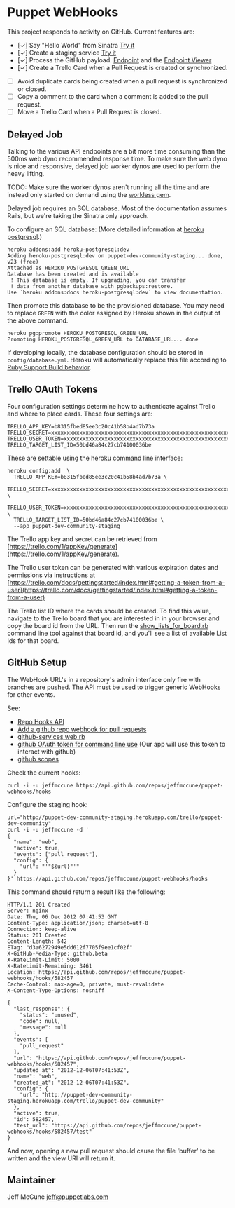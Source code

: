Puppet WebHooks
====

This project responds to activity on GitHub.  Current features are:

 * [✓] Say "Hello World" from Sinatra [Try it](http://puppet-dev-community.herokuapp.com/)
 * [✓] Create a staging service [Try it](http://puppet-dev-community-staging.herokuapp.com/)
 * [✓] Process the GitHub payload.
   [Endpoint](http://puppet-dev-community-staging.herokuapp.com/trello/puppet-dev-community)
   and the [Endpoint
   Viewer](http://puppet-dev-community-staging.herokuapp.com/trello/puppet-dev-community/view)
 * [✓] Create a Trello Card when a Pull Request is created or synchronized.
 * [ ] Avoid duplicate cards being created when a pull request is synchronized or closed.
 * [ ] Copy a comment to the card when a comment is added to the pull request.
 * [ ] Move a Trello Card when a Pull Request is closed.

Delayed Job
----

Talking to the various API endpoints are a bit more time consuming than the
500ms web dyno recommended response time.  To make sure the web dyno is nice
and responsive, delayed job worker dynos are used to perform the heavy lifting.

TODO: Make sure the worker dynos aren't running all the time and are instead
only started on demand using the [workless gem][workless].

Delayed job requires an SQL database.  Most of the documentation assumes Rails,
but we're taking the Sinatra only approach.

To configure an SQL database: (More detailed information at [heroku
postgresql][heroku-postgresql].)

    heroku addons:add heroku-postgresql:dev
    Adding heroku-postgresql:dev on puppet-dev-community-staging... done, v23 (free)
    Attached as HEROKU_POSTGRESQL_GREEN_URL
    Database has been created and is available
     ! This database is empty. If upgrading, you can transfer
     ! data from another database with pgbackups:restore.
    Use `heroku addons:docs heroku-postgresql:dev` to view documentation.

Then promote this database to be the provisioned database.  You may need to
replace `GREEN` with the color assigned by Heroku shown in the output of the
above command.

    heroku pg:promote HEROKU_POSTGRESQL_GREEN_URL
    Promoting HEROKU_POSTGRESQL_GREEN_URL to DATABASE_URL... done

If developing locally, the database configuration should be stored in
`config/database.yml`.  Heroku will automatically replace this file according
to [Ruby Support Build behavior][BuildBehavior].

[workless]: https://github.com/lostboy/workless
[heroku-postgresql]: https://devcenter.heroku.com/articles/heroku-postgresql
[BuildBehavior]: https://devcenter.heroku.com/articles/ruby-support#build-behavior

Trello OAuth Tokens
----

Four configuration settings determine how to authenticate against Trello and
where to place cards.  These four settings are:

    TRELLO_APP_KEY=b8315fbed85ee3c20c41b58b4ad7b73a
    TRELLO_SECRET=xxxxxxxxxxxxxxxxxxxxxxxxxxxxxxxxxxxxxxxxxxxxxxxxxxxxxxxxxxxxxxxx
    TRELLO_USER_TOKEN=xxxxxxxxxxxxxxxxxxxxxxxxxxxxxxxxxxxxxxxxxxxxxxxxxxxxxxxxxxxxxxxx
    TRELLO_TARGET_LIST_ID=50bd46a84c27cb74100036be

These are settable using the heroku command line interface:

    heroku config:add  \
      TRELLO_APP_KEY=b8315fbed85ee3c20c41b58b4ad7b73a \
      TRELLO_SECRET=xxxxxxxxxxxxxxxxxxxxxxxxxxxxxxxxxxxxxxxxxxxxxxxxxxxxxxxxxxxxxxxx \
      TRELLO_USER_TOKEN=xxxxxxxxxxxxxxxxxxxxxxxxxxxxxxxxxxxxxxxxxxxxxxxxxxxxxxxxxxxxxxxx \
      TRELLO_TARGET_LIST_ID=50bd46a84c27cb74100036be \
      --app puppet-dev-community-staging

The Trello app key and secret can be retrieved from
[https://trello.com/1/appKey/generate](https://trello.com/1/appKey/generate).

The Trello user token can be generated with various expiration dates and
permissions via instructions at
[https://trello.com/docs/gettingstarted/index.html#getting-a-token-from-a-user](https://trello.com/docs/gettingstarted/index.html#getting-a-token-from-a-user)

The Trello list ID where the cards should be created.  To find this value,
navigate to the Trello board that you are interested in in your browser and
copy the board id from the URL.  Then run the
[show_lists_for_board.rb](https://github.com/cprice-puppet/redmine-trello/blob/master/bin/show_lists_for_board.rb)
command line tool against that board id, and you'll see a list of available
List Ids for that board.

GitHub Setup
----

The WebHook URL's in a repository's admin interface only fire with branches are
pushed.  The API must be used to trigger generic WebHooks for other events.

See:

 * [Repo Hooks API](http://developer.github.com/v3/repos/hooks/)
 * [Add a github repo webhook for pull
   requests](https://gist.github.com/2726012)
 * [github-services
   web.rb](https://github.com/github/github-services/blob/master/services/web.rb)
 * [github OAuth token for command line
   use](https://help.github.com/articles/creating-an-oauth-token-for-command-line-use)
   (Our app will use this token to interact with github)
 * [github scopes](http://developer.github.com/v3/oauth/#scopes)

Check the current hooks:

    curl -i -u jeffmccune https://api.github.com/repos/jeffmccune/puppet-webhooks/hooks

Configure the staging hook:

    url="http://puppet-dev-community-staging.herokuapp.com/trello/puppet-dev-community"
    curl -i -u jeffmccune -d '
    {
      "name": "web",
      "active": true,
      "events": ["pull_request"],
      "config": {
        "url": "'"${url}"'"
      }
    }' https://api.github.com/repos/jeffmccune/puppet-webhooks/hooks

This command should return a result like the following:

    HTTP/1.1 201 Created
    Server: nginx
    Date: Thu, 06 Dec 2012 07:41:53 GMT
    Content-Type: application/json; charset=utf-8
    Connection: keep-alive
    Status: 201 Created
    Content-Length: 542
    ETag: "d3a6272949e5dd612f7705f9ee1cf02f"
    X-GitHub-Media-Type: github.beta
    X-RateLimit-Limit: 5000
    X-RateLimit-Remaining: 3461
    Location: https://api.github.com/repos/jeffmccune/puppet-webhooks/hooks/582457
    Cache-Control: max-age=0, private, must-revalidate
    X-Content-Type-Options: nosniff
    
    {
      "last_response": {
        "status": "unused",
        "code": null,
        "message": null
      },
      "events": [
        "pull_request"
      ],
      "url": "https://api.github.com/repos/jeffmccune/puppet-webhooks/hooks/582457",
      "updated_at": "2012-12-06T07:41:53Z",
      "name": "web",
      "created_at": "2012-12-06T07:41:53Z",
      "config": {
        "url": "http://puppet-dev-community-staging.herokuapp.com/trello/puppet-dev-community"
      },
      "active": true,
      "id": 582457,
      "test_url": "https://api.github.com/repos/jeffmccune/puppet-webhooks/hooks/582457/test"
    }

And now, opening a new pull request should cause the file 'buffer' to be
written and the view URI will return it.

Maintainer
----

Jeff McCune <jeff@puppetlabs.com>
